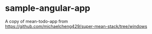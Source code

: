 # sample-angular-app

A copy of mean-todo-app from https://github.com/michaelcheng429/super-mean-stack/tree/windows
